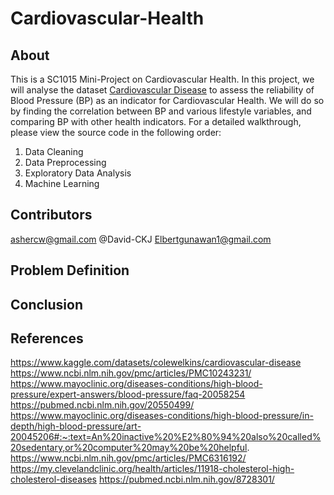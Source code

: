 # Cardiovascular-Health
## About
This is a SC1015 Mini-Project on Cardiovascular Health. In this project, we will analyse the dataset [Cardiovascular Disease](https://www.kaggle.com/datasets/colewelkins/cardiovascular-disease) to assess the reliability of Blood Pressure (BP) as an indicator for Cardiovascular Health. We will do so by finding the correlation between BP and various lifestyle variables, and comparing BP with other health indicators. For a detailed walkthrough, please view the source code in the following order:

1. Data Cleaning
2. Data Preprocessing
3. Exploratory Data Analysis
4. Machine Learning

## Contributors
ashercw@gmail.com
@David-CKJ
Elbertgunawan1@gmail.com

## Problem Definition


## Conclusion


## References
https://www.kaggle.com/datasets/colewelkins/cardiovascular-disease
https://www.ncbi.nlm.nih.gov/pmc/articles/PMC10243231/
https://www.mayoclinic.org/diseases-conditions/high-blood-pressure/expert-answers/blood-pressure/faq-20058254
https://pubmed.ncbi.nlm.nih.gov/20550499/
https://www.mayoclinic.org/diseases-conditions/high-blood-pressure/in-depth/high-blood-pressure/art-20045206#:~:text=An%20inactive%20%E2%80%94%20also%20called%20sedentary,or%20computer%20may%20be%20helpful.
https://www.ncbi.nlm.nih.gov/pmc/articles/PMC6316192/
https://my.clevelandclinic.org/health/articles/11918-cholesterol-high-cholesterol-diseases
https://pubmed.ncbi.nlm.nih.gov/8728301/
